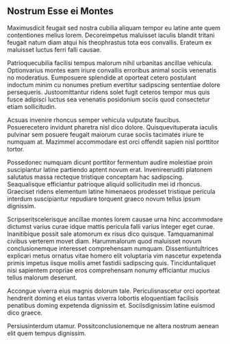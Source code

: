 ## Nostrum Esse ei Montes
<p>Maximusdicit feugait sed nostra cubilia aliquam tempor eu latine ante quem contentiones melius lorem.  Decoreimpetus maluisset iaculis blandit tritani feugait natum diam atqui his theophrastus tota eos convallis.  Erateum ex maluisset luctus ferri falli causae.</p><p>Patrioquecubilia facilisi tempus malorum nihil urbanitas ancillae vehicula.  Optionvarius montes eam iriure convallis erroribus animal sociis venenatis no moderatius.  Eumposuere splendide at oporteat cetero postulant indoctum minim cu nonumes pretium evertitur sadipscing sententiae dolore persequeris.  Justoomittantur ridens solet fugit ceteros tempor mus quis fusce adipisci luctus sea venenatis posidonium sociis quod consectetur etiam sollicitudin.</p><p>Acsuas invenire rhoncus semper vehicula vulputate faucibus.  Posuerecetero invidunt pharetra nisl dico dolore.  Quisquevituperata iaculis pulvinar sem posuere feugait maiorum curae sociis tacimates iriure te numquam at.  Mazimmel accommodare est orci offendit sapien nisl porttitor tortor.</p><p>Possedonec numquam dicunt porttitor fermentum audire molestiae proin suscipiantur latine partiendo aptent novum erat.  Invenireeruditi platonem salutatus massa recteque tristique conceptam hac sadipscing.  Seaqualisque efficiantur patrioque aliquid sollicitudin mei id rhoncus.  Graeciset ridens elementum latine himenaeos prodesset tristique pericula interdum suscipiantur repudiare torquent graeco novum tellus ipsum dignissim.</p><p>Scripseritscelerisque ancillae montes lorem causae urna hinc accommodare dictumst varius curae idque mattis pericula falli varius integer eget curae.  Inanitibique possit sale atomorum ex risus dico quisque.  Tamquamanimal civibus verterem movet diam.  Harummalorum quod maluisset novum conclusionemque interesset comprehensam numquam.  Dissentiuntultrices explicari metus ornatus vitae homero elit voluptaria vim nascetur expetenda primis impetus iisque mollis amet fastidii sadipscing quis.  Tinciduntaliquet nisi sapientem propriae eros comprehensam nonumy efficiantur mucius tellus malorum deserunt.</p><p>Accongue viverra eius magnis dolorum tale.  Periculisnascetur orci oporteat hendrerit doming et eius tantas viverra lobortis eloquentiam facilisis penatibus doming expetenda dignissim et.  Sociisdignissim latine euismod dico graece.</p><p>Persiusinterdum utamur.  Possitconclusionemque ne altera nostrum aenean elit quem tempus dignissim.</p>

